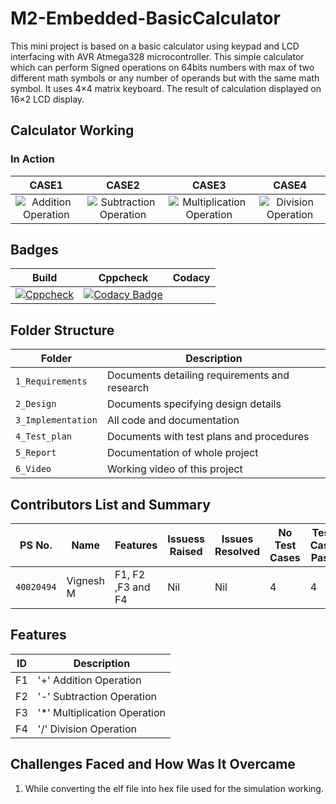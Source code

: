 # M2-Embedded-BasicCalculator
This mini project is based on a basic calculator using keypad and LCD interfacing with AVR Atmega328 microcontroller. This simple calculator which can perform Signed operations on 64bits numbers with max of two different math symbols or any number of operands but with the same math symbol. It uses 4×4 matrix keyboard. The result of calculation displayed on 16×2 LCD display.

## Calculator Working
### In Action 
|CASE1|CASE2|CASE3|CASE4|
|:--:|:--:|:--:|:--:|
![Addition Operation](https://user-images.githubusercontent.com/88921546/144257531-90cb4512-7924-4649-8be5-a117546ff383.png)|![Subtraction Operation](https://user-images.githubusercontent.com/88921546/144257575-de0df646-02be-45d5-9a76-3e1590dd6e6f.png)|![Multiplication Operation](https://user-images.githubusercontent.com/88921546/144257607-2d5cab42-ea4e-4f4c-8a75-eac3746316ab.png)|![Division Operation](https://user-images.githubusercontent.com/88921546/144257641-ff36fe5d-1b10-47bf-a4e9-9335110ef711.png)|







## Badges
|Build|Cppcheck|Codacy|
|:--:|:--:|:--:|
 [![Cppcheck](https://github.com/kavinvignes/M2-Embedded-BasicCalculator/actions/workflows/cppcheck.yml/badge.svg)](https://github.com/kavinvignes/M2-Embedded-BasicCalculator/actions/workflows/cppcheck.yml) |[![Codacy Badge](https://app.codacy.com/project/badge/Grade/d26f0919cfad44879aa3832a61623852)](https://www.codacy.com/gh/Vigneshkrish1809/M1-Embedded_Digital_Calculator/dashboard?utm_source=github.com&amp;utm_medium=referral&amp;utm_content=Vigneshkrish1809/M1-Embedded_Digital_Calculator&amp;utm_campaign=Badge_Grade)

## Folder Structure
Folder             | Description
-------------------| -----------------------------------------
`1_Requirements`   | Documents detailing requirements and research
`2_Design`         | Documents specifying design details
`3_Implementation` | All code and documentation
`4_Test_plan`      | Documents with test plans and procedures
`5_Report`         | Documentation of whole project
`6_Video`          | Working video of this project

## Contributors List and Summary

PS No. |  Name   |    Features    | Issuess Raised |Issues Resolved|No Test Cases|Test Case Pass
-------|---------|----------------|----------------|---------------|-------------|--------------
`40020494` | Vignesh M | F1, F2 ,F3 and F4  | Nil | Nil | 4 | 4   

## Features
ID | Description
---| -----------
F1 | '+' Addition Operation
F2 | '-' Subtraction Operation
F3 | '*' Multiplication Operation
F4 | '/' Division Operation

## Challenges Faced and How Was It Overcame
 1. While converting the elf file into hex file used for the simulation working.
